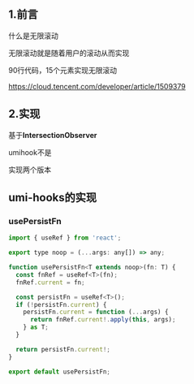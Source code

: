 ## 1.前言

什么是无限滚动

无限滚动就是随着用户的滚动从而实现

90行代码，15个元素实现无限滚动

https://cloud.tencent.com/developer/article/1509379



## 2.实现

基于**IntersectionObserver** 

umihook不是

实现两个版本

## umi-hooks的实现

### usePersistFn

```jsx
import { useRef } from 'react';

export type noop = (...args: any[]) => any;

function usePersistFn<T extends noop>(fn: T) {
  const fnRef = useRef<T>(fn);
  fnRef.current = fn;

  const persistFn = useRef<T>();
  if (!persistFn.current) {
    persistFn.current = function (...args) {
      return fnRef.current!.apply(this, args);
    } as T;
  }

  return persistFn.current!;
}

export default usePersistFn;
```

